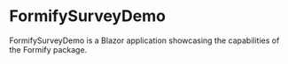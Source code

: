 # FormifySurveyDemo
FormifySurveyDemo is a Blazor application showcasing the capabilities of the Formify package.

